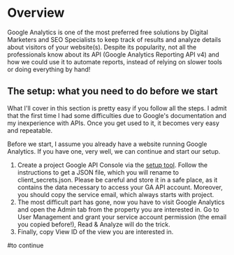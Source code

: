 <h1>Overview</h1>
<p>Google Analytics is one of the most preferred free solutions by Digital Marketers and SEO Specialists to keep track of results and analyze details about visitors of your website(s). Despite its popularity, not all the professionals know about its API (Google Analytics Reporting API v4) and how we could use it to automate reports, instead of relying on slower tools or doing everything by hand!</p>

<h2>The setup: what you need to do before we start</h2>
<p>What I'll cover in this section is pretty easy if you follow all the steps. I admit that the first time I had some difficulties due to Google's documentation and my inexperience with APIs. Once you get used to it, it becomes very easy and repeatable.
  
Before we start, I assume you already have a website running Google Analytics. If you have one, very well, we can continue and start our setup.

1) Create a project Google API Console via the <a href = 'https://console.developers.google.com/flows/enableapi?apiid=analyticsreporting.googleapis.com&credential=client_key'> setup tool</a>. Follow the instructions to get a JSON file, which you will rename to client_secrets.json. Please be careful and store it in a safe place, as it contains the data necessary to access your GA API account. Moreover, you should copy the service email, which always starts with project.
2) The most difficult part has gone, now you have to visit Google Analytics and open the Admin tab from the property you are interested in. Go to User Management and grant your service account permission (the email you copied before!), Read & Analyze will do the trick. 
3) Finally, copy View ID of the view you are interested in. 

#to continue </p>
